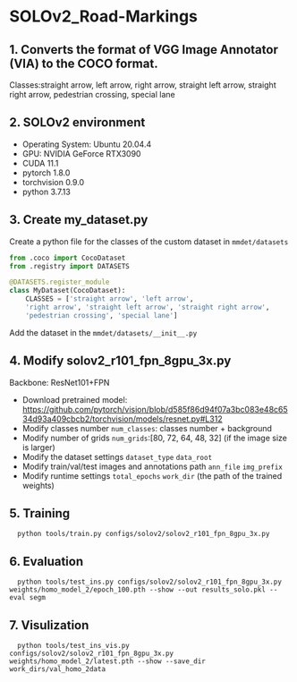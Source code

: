 # SOLOv2_Road-Markings
  ## 1. Converts the format of VGG Image Annotator (VIA) to the COCO format.
  Classes:straight arrow, left arrow, right arrow, straight left arrow, straight right arrow,  pedestrian crossing, special lane
  ## 2. SOLOv2 environment
  * Operating System: Ubuntu 20.04.4
  * GPU: NVIDIA GeForce RTX3090
  * CUDA 11.1
  * pytorch 1.8.0
  * torchvision 0.9.0
  * python 3.7.13

  ## 3. Create my_dataset.py
  Create a python file for the classes of the custom dataset in `mmdet/datasets`
  ```python
  from .coco import CocoDataset
  from .registry import DATASETS

  @DATASETS.register_module
  class MyDataset(CocoDataset):
      CLASSES = ['straight arrow', 'left arrow', 
      'right arrow', 'straight left arrow', 'straight right arrow', 
      'pedestrian crossing', 'special lane']
  ```
  Add the dataset in the `mmdet/datasets/__init__.py`
  
  ## 4. Modify solov2_r101_fpn_8gpu_3x.py
  Backbone: ResNet101+FPN
  * Download pretrained model: https://github.com/pytorch/vision/blob/d585f86d94f07a3bc083e48c6534d93a409cbcb2/torchvision/models/resnet.py#L312
  * Modify classes number `num_classes`: classes number + background
  * Modify number of grids `num_grids`:[80, 72, 64, 48, 32] (if the image size is larger)
  * Modify the dataset settings `dataset_type` `data_root`
  * Modify train/val/test images and annotations path `ann_file` `img_prefix`
  * Modify runtime settings `total_epochs` `work_dir` (the path of the trained weights)

  ## 5. Training
      python tools/train.py configs/solov2/solov2_r101_fpn_8gpu_3x.py
      
  ## 6. Evaluation
      python tools/test_ins.py configs/solov2/solov2_r101_fpn_8gpu_3x.py weights/homo_model_2/epoch_100.pth --show --out results_solo.pkl --eval segm
      
  ## 7. Visulization
      python tools/test_ins_vis.py configs/solov2/solov2_r101_fpn_8gpu_3x.py weights/homo_model_2/latest.pth --show --save_dir  work_dirs/val_homo_2data
